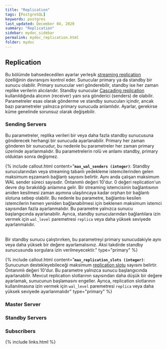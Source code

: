 ```yaml
---
title: "Replication"
tags: [PostgreSQL]
keywords: postgres
last_updated: December 04, 2020
summary: "Replication"
sidebar: mydoc_sidebar
permalink: mydoc_replication.html
folder: mydoc
---
```


## Replication

Bu bölümde bahsedecedilen ayarlar yerleşik [streaming replication](https://www.postgresql.org/docs/current/warm-standby.html#STREAMING-REPLICATION) özelliğinin davranışını kontrol eder. Sunucular primary ya da standby bir sunucu olabilir. Primary sunucular veri gönderebilir, standby ise her zaman replike verilerin alıcılarıdır. Standby sunucular [Cascading replication](https://www.postgresql.org/docs/current/warm-standby.html#CASCADING-REPLICATION) kullanıldığında alıcının (receiver) yanı sıra gönderici (senders) de olabilir. Parametreler esas olarak gönderme ve standby sunucuları içindir, ancak bazı parametreler yalnızca primary sunucuda anlamlıdır. Ayarlar, gerekirse küme genelinde sorunsuz olarak değişebilir.

### Sending Servers

Bu parametreler, replika verileri bir veya daha fazla standby sunucusuna gönderecek herhangi bir sunucuda ayarlanabilir. Primary her zaman gönderen bir sunucudur, bu nedenle bu parametreler her zaman primary üzerinde ayarlanmalıdır. Bu parametrelerin rolü ve anlamı standby, primary olduktan sonra değişmez.

{% include callout.html content="**`max_wal_senders (integer)`**: Standby sunucularından veya streaming tabanlı yedekleme istemcilerinden gelen maksimum eşzamanlı bağlantı sayısını belirtir. Aynı anda çalışan maksimum WAL sender süreci sayısıdır. Öntanımlı değeri 10'dur. 0 değeri replication'un devre dışı bırakıldığı anlamına gelir. Bir streaming istemcisinin bağlantısının aniden kesilmesi zaman aşımına ulaşılıncaya kadar orphan bir bağlantı slotuna sebep olabilir. Bu nedenle bu parametre, bağlantısı kesilen istemcilerin hemen yeniden bağlanabilmesi için beklenen maksimum istemci sayısından fazla ayarlanmalıdır. Bu parametre yalnızca sunucu başlangıcında ayarlanabilir. Ayrıca, standby sunucularından bağlantılara izin vermek için `wal_level` paremetresi `replica` veya daha yüksek seviyede ayarlanmalıdır.<br/><br/>

Bir standby sunucu çalıştırırken, bu parametreyi primary sunucudakiyle aynı veya daha yüksek bir değere ayarlamalısınız. Aksi takdirde standby sunucusunda sorgulara izin verilmeyecektir." type="primary" %}

{% include callout.html content="**`max_replication_slots (integer)`**: Sunucunun destekleyebileceği maksimum [replication slotu](https://www.postgresql.org/docs/current/warm-standby.html#STREAMING-REPLICATION-SLOTS) sayısını belirtir. Öntanımlı değeri 10'dur. Bu parametre yalnızca sunucu başlangıcında ayarlanabilir. Mevcut replication slotlarının sayısından daha düşük bir değere ayarlamak, sunucunun başlamasını engeller. Ayrıca, replication slotlarının kullanılmasına izin vermek  için `wal_level` paremetresi `replica` veya daha yüksek seviyede ayarlanmalıdır" type="primary" %}

### Master Server

### Standby Servers

### Subscribers


{% include links.html %}